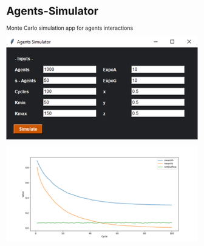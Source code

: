 # Agents-Simulator
Monte Carlo simulation app for agents interactions

![plot](./gui.png)

![plot](./figure.png)